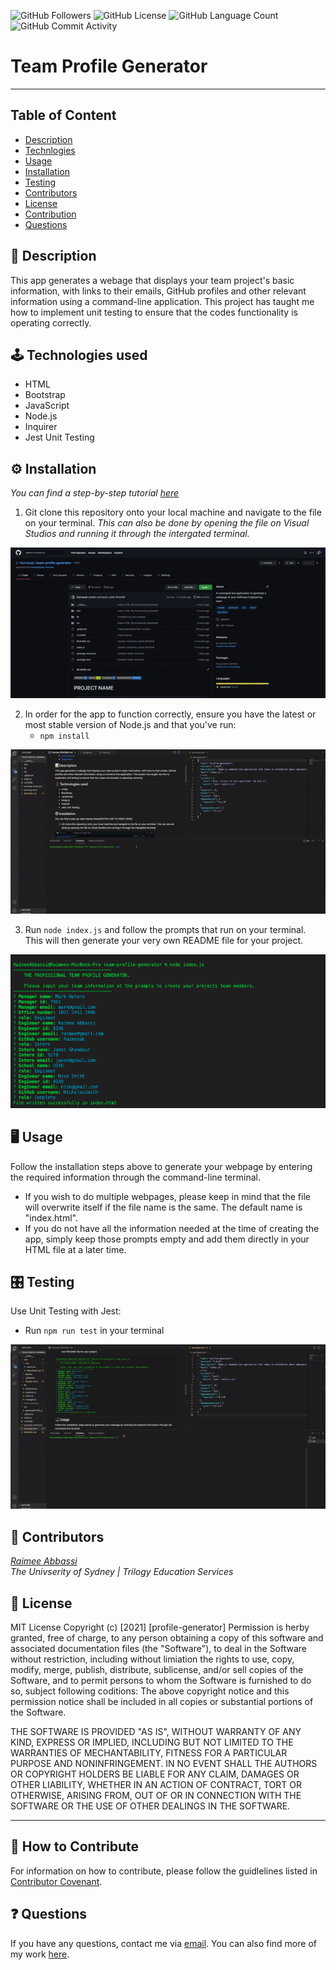 <img alt="GitHub Followers" src="https://img.shields.io/github/followers/Raimeeab"> <img alt="GitHub License" src="https://img.shields.io/apm/l/vim-mode">  <img alt="GitHub Language Count" src="https://img.shields.io/github/languages/count/Raimeeab/profile-generator">  <img alt="GitHub Commit Activity" src="https://img.shields.io/github/commit-activity/w/Raimeeab/profile-generator">

# Team Profile Generator
---
## Table of Content 

* [Description](#description)
* [Technlogies](#technologies)
* [Usage](#usage)
* [Installation](#installation)
* [Testing](#testing)
* [Contributors](#contributors)
* [License](#license)
* [Contribution](#contribution)
* [Questions](#questions)

<a name="description"></a>
## 📝 Description
This app generates a webage that displays your team project's basic information, with links to their emails, GitHub profiles and other relevant information using a command-line application. This project has taught me how to implement unit testing to ensure that the codes functionality is operating correctly. 

<a name="technologies"></a>
## 🕹 Technologies used 

- HTML
- Bootstrap
- JavaScript
- Node.js
- Inquirer
- Jest Unit Testing

<a name="installation"></a>
## ⚙️ Installation 
*You can find a step-by-step tutorial [here](https://github.com/Raimeeab/team-profile-generator/blob/main/dist/demos/Walkthrough.mov)*

1. Git clone this repository onto your local machine and navigate to the file on your terminal. *This can also be done by opening the file on Visual Studios and running it through the intergated terminal.*

![git-clone](./dist/demos/git-clone.gif)

2. In order for the app to function correctly, ensure you have the latest or most stable version of Node.js and that you've run:
    - `npm install`

![install](./dist/demos/install.gif)

3. Run `node index.js` and follow the prompts that run on your terminal. This will then generate your very own README file for your project. 

![user-prompts](./dist/demos/userprompts.jpg)

<a name="usage"></a>
## 🖥 Usage 
Follow the installation steps above to generate your webpage by entering the required information through the command-line terminal. 
- If you wish to do multiple webpages, please keep in mind that the file will overwrite itself if the file name is the same. The default name is "index.html".
- If you do not have all the information needed at the time of creating the app, simply keep those prompts empty and add them directly in your HTML file at a later time. 

<a name="testing"></a>
## 🎛 Testing
Use Unit Testing with Jest: 
- Run `npm run test` in your terminal

![testing](./dist/demos/testing.gif)

<a name="contributors"></a>
## 👥 Contributors

*[Raimee Abbassi](https://github.com/Raimeeab)* <br>
*The Univserity of Sydney | Trilogy Education Services* <br>

<a name="license"></a>
## 🔖 License

MIT License
Copyright (c) [2021] [profile-generator]
Permission is herby granted, free of charge, to any person obtaining a copy of this software and associated documentation files (the "Software"), to deal in the Software without restriction, including without limiation the rights to use, copy, modify, merge, publish, distribute, sublicense, and/or sell copies of the Software, and to permit persons to whom the Software is furnished to do so, subject following coditions: 
The above copyright notice and this permission notice shall be included in all copies or substantial portions of the Software. 

THE SOFTWARE IS PROVIDED "AS IS", WITHOUT WARRANTY OF ANY KIND, EXPRESS OR IMPLIED, INCLUDING BUT NOT LIMITED TO THE WARRANTIES OF MECHANTABILITY, FITNESS FOR A PARTICULAR PURPOSE AND NONINFRINGEMENT. IN NO EVENT SHALL THE AUTHORS OR COPYRIGHT HOLDERS BE LIABLE FOR ANY CLAIM, DAMAGES OR OTHER LIABILITY, WHETHER IN AN ACTION OF CONTRACT, TORT OR OTHERWISE, ARISING FROM, OUT OF OR IN CONNECTION WITH THE SOFTWARE OR THE USE OF OTHER DEALINGS IN THE SOFTWARE.  

---
<a name="contribution"></a>
## 🤝 How to Contribute

For information on how to contribute, please follow the guidlelines listed in [Contributor Covenant](https://www.contributor-covenant.org/).

<a name="questions"></a>
## ❓ Questions
If you have any questions, contact me via [email](raimee.abbassi@gmail.com). You can also find more of my work [here](https://github.com/Raimeeab).

